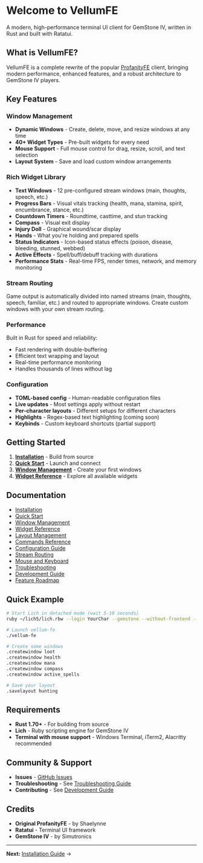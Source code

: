 # Welcome to VellumFE

A modern, high-performance terminal UI client for GemStone IV, written in Rust and built with Ratatui.

## What is VellumFE?

VellumFE is a complete rewrite of the popular [ProfanityFE](https://github.com/elanthia-online/profanity) client, bringing modern performance, enhanced features, and a robust architecture to GemStone IV players.

## Key Features

### Window Management
- **Dynamic Windows** - Create, delete, move, and resize windows at any time
- **40+ Widget Types** - Pre-built widgets for every need
- **Mouse Support** - Full mouse control for drag, resize, scroll, and text selection
- **Layout System** - Save and load custom window arrangements

### Rich Widget Library
- **Text Windows** - 12 pre-configured stream windows (main, thoughts, speech, etc.)
- **Progress Bars** - Visual vitals tracking (health, mana, stamina, spirit, encumbrance, stance, etc.)
- **Countdown Timers** - Roundtime, casttime, and stun tracking
- **Compass** - Visual exit display
- **Injury Doll** - Graphical wound/scar display
- **Hands** - What you're holding and prepared spells
- **Status Indicators** - Icon-based status effects (poison, disease, bleeding, stunned, webbed)
- **Active Effects** - Spell/buff/debuff tracking with durations
- **Performance Stats** - Real-time FPS, render times, network, and memory monitoring

### Stream Routing
Game output is automatically divided into named streams (main, thoughts, speech, familiar, etc.) and routed to appropriate windows. Create custom windows with your own stream routing.

### Performance
Built in Rust for speed and reliability:
- Fast rendering with double-buffering
- Efficient text wrapping and layout
- Real-time performance monitoring
- Handles thousands of lines without lag

### Configuration
- **TOML-based config** - Human-readable configuration files
- **Live updates** - Most settings apply without restart
- **Per-character layouts** - Different setups for different characters
- **Highlights** - Regex-based text highlighting (coming soon)
- **Keybinds** - Custom keyboard shortcuts (partial support)

## Getting Started

1. **[Installation](https://github.com/Nisugi/VellumFE/wiki/Installation)** - Build from source
2. **[Quick Start](https://github.com/Nisugi/VellumFE/wiki/Quick-Start)** - Launch and connect
3. **[Window Management](https://github.com/Nisugi/VellumFE/wiki/Window-Management)** - Create your first windows
4. **[Widget Reference](https://github.com/Nisugi/VellumFE/wiki/Widget-Reference)** - Explore all available widgets

## Documentation

- [Installation](https://github.com/Nisugi/VellumFE/wiki/Installation)
- [Quick Start](https://github.com/Nisugi/VellumFE/wiki/Quick-Start)
- [Window Management](https://github.com/Nisugi/VellumFE/wiki/Window-Management)
- [Widget Reference](https://github.com/Nisugi/VellumFE/wiki/Widget-Reference)
- [Layout Management](https://github.com/Nisugi/VellumFE/wiki/Layout-Management)
- [Commands Reference](https://github.com/Nisugi/VellumFE/wiki/Commands-Reference)
- [Configuration Guide](https://github.com/Nisugi/VellumFE/wiki/Configuration-Guide)
- [Stream Routing](https://github.com/Nisugi/VellumFE/wiki/Stream-Routing)
- [Mouse and Keyboard](https://github.com/Nisugi/VellumFE/wiki/Mouse-and-Keyboard)
- [Troubleshooting](https://github.com/Nisugi/VellumFE/wiki/Troubleshooting)
- [Development Guide](https://github.com/Nisugi/VellumFE/wiki/Development-Guide)
- [Feature Roadmap](https://github.com/Nisugi/VellumFE/wiki/Feature-Roadmap)

## Quick Example

```bash
# Start Lich in detached mode (wait 5-10 seconds)
ruby ~/lich5/lich.rbw --login YourChar --gemstone --without-frontend --detachable-client=8000

# Launch vellum-fe
./vellum-fe

# Create some windows
.createwindow loot
.createwindow health
.createwindow mana
.createwindow compass
.createwindow active_spells

# Save your layout
.savelayout hunting
```

## Requirements

- **Rust 1.70+** - For building from source
- **Lich** - Ruby scripting engine for GemStone IV
- **Terminal with mouse support** - Windows Terminal, iTerm2, Alacritty recommended

## Community & Support

- **Issues** - [GitHub Issues](https://github.com/Nisugi/VellumFE/issues)
- **Troubleshooting** - See [Troubleshooting Guide](https://github.com/Nisugi/VellumFE/wiki/Troubleshooting)
- **Contributing** - See [Development Guide](https://github.com/Nisugi/VellumFE/wiki/Development-Guide)

## Credits

- **Original ProfanityFE** - by Shaelynne
- **Ratatui** - Terminal UI framework
- **GemStone IV** - by Simutronics

---

**Next:** [Installation Guide](https://github.com/Nisugi/VellumFE/wiki/Installation) →
